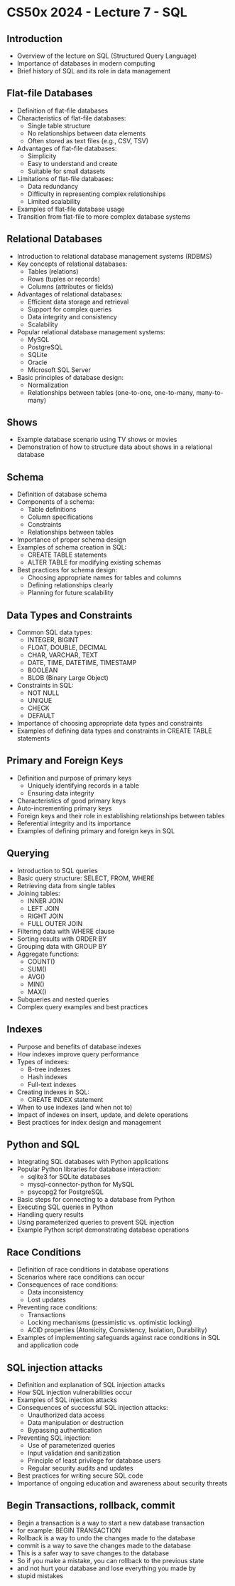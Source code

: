 # CS50x 2024 - Lecture 7 - SQL

## Introduction
- Overview of the lecture on SQL (Structured Query Language)
- Importance of databases in modern computing
- Brief history of SQL and its role in data management

## Flat-file Databases
- Definition of flat-file databases
- Characteristics of flat-file databases:
  - Single table structure
  - No relationships between data elements
  - Often stored as text files (e.g., CSV, TSV)
- Advantages of flat-file databases:
  - Simplicity
  - Easy to understand and create
  - Suitable for small datasets
- Limitations of flat-file databases:
  - Data redundancy
  - Difficulty in representing complex relationships
  - Limited scalability
- Examples of flat-file database usage
- Transition from flat-file to more complex database systems

## Relational Databases
- Introduction to relational database management systems (RDBMS)
- Key concepts of relational databases:
  - Tables (relations)
  - Rows (tuples or records)
  - Columns (attributes or fields)
- Advantages of relational databases:
  - Efficient data storage and retrieval
  - Support for complex queries
  - Data integrity and consistency
  - Scalability
- Popular relational database management systems:
  - MySQL
  - PostgreSQL
  - SQLite
  - Oracle
  - Microsoft SQL Server
- Basic principles of database design:
  - Normalization
  - Relationships between tables (one-to-one, one-to-many, many-to-many)

## Shows
- Example database scenario using TV shows or movies
- Demonstration of how to structure data about shows in a relational database

## Schema
- Definition of database schema
- Components of a schema:
  - Table definitions
  - Column specifications
  - Constraints
  - Relationships between tables
- Importance of proper schema design
- Examples of schema creation in SQL:
  - CREATE TABLE statements
  - ALTER TABLE for modifying existing schemas
- Best practices for schema design:
  - Choosing appropriate names for tables and columns
  - Defining relationships clearly
  - Planning for future scalability

## Data Types and Constraints
- Common SQL data types:
  - INTEGER, BIGINT
  - FLOAT, DOUBLE, DECIMAL
  - CHAR, VARCHAR, TEXT
  - DATE, TIME, DATETIME, TIMESTAMP
  - BOOLEAN
  - BLOB (Binary Large Object)
- Constraints in SQL:
  - NOT NULL
  - UNIQUE
  - CHECK
  - DEFAULT
- Importance of choosing appropriate data types and constraints
- Examples of defining data types and constraints in CREATE TABLE statements

## Primary and Foreign Keys
- Definition and purpose of primary keys
  - Uniquely identifying records in a table
  - Ensuring data integrity
- Characteristics of good primary keys
- Auto-incrementing primary keys
- Foreign keys and their role in establishing relationships between tables
- Referential integrity and its importance
- Examples of defining primary and foreign keys in SQL

## Querying
- Introduction to SQL queries
- Basic query structure: SELECT, FROM, WHERE
- Retrieving data from single tables
- Joining tables:
  - INNER JOIN
  - LEFT JOIN
  - RIGHT JOIN
  - FULL OUTER JOIN
- Filtering data with WHERE clause
- Sorting results with ORDER BY
- Grouping data with GROUP BY
- Aggregate functions:
  - COUNT()
  - SUM()
  - AVG()
  - MIN()
  - MAX()
- Subqueries and nested queries
- Complex query examples and best practices

## Indexes
- Purpose and benefits of database indexes
- How indexes improve query performance
- Types of indexes:
  - B-tree indexes
  - Hash indexes
  - Full-text indexes
- Creating indexes in SQL:
  - CREATE INDEX statement
- When to use indexes (and when not to)
- Impact of indexes on insert, update, and delete operations
- Best practices for index design and management

## Python and SQL
- Integrating SQL databases with Python applications
- Popular Python libraries for database interaction:
  - sqlite3 for SQLite databases
  - mysql-connector-python for MySQL
  - psycopg2 for PostgreSQL
- Basic steps for connecting to a database from Python
- Executing SQL queries in Python
- Handling query results
- Using parameterized queries to prevent SQL injection
- Example Python script demonstrating database operations

## Race Conditions
- Definition of race conditions in database operations
- Scenarios where race conditions can occur
- Consequences of race conditions:
  - Data inconsistency
  - Lost updates
- Preventing race conditions:
  - Transactions
  - Locking mechanisms (pessimistic vs. optimistic locking)
  - ACID properties (Atomicity, Consistency, Isolation, Durability)
- Examples of implementing safeguards against race conditions in SQL and application code

## SQL injection attacks
- Definition and explanation of SQL injection attacks
- How SQL injection vulnerabilities occur
- Examples of SQL injection attacks
- Consequences of successful SQL injection attacks:
  - Unauthorized data access
  - Data manipulation or destruction
  - Bypassing authentication
- Preventing SQL injection:
  - Use of parameterized queries
  - Input validation and sanitization
  - Principle of least privilege for database users
  - Regular security audits and updates
- Best practices for writing secure SQL code
- Importance of ongoing education and awareness about security threats
## Begin Transactions, rollback, commit
- Begin a transaction is a way to start a new database transaction
- for example: BEGIN TRANSACTION
- Rollback is a way to undo the changes made to the database
- commit is a way to save the changes made to the database
- This is a safer way to save changes to the database
- So if you make a mistake, you can rollback to the previous state
- and not hurt your database and lose everything you made by
- stupid mistakes
